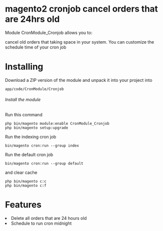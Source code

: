 # magento2 cronjob cancel orders that are 24hrs old
Module CronModule_Cronjob allows you to:

cancel old orders that taking space in your system. You can customize the schedule time of your cron job

# Installing
Download a ZIP version of the module and unpack it into your project into

```
app/code/CronModule/Cronjob

```

###### Install the module
Run this command

```
php bin/magento module:enable CronModule_Cronjob
php bin/magento setup:upgrade
```
Run the indexing cron job
```
bin/magento cron:run --group index
```
Run the default cron job
```
bin/magento cron:run --group default
```
and clear cache 

```
php bin/magento c:c
php bin/magento c:f

```
# Features

<li>Delete all orders that are 24 hours old </li>
<li> Schedule to run cron midnight </li>
